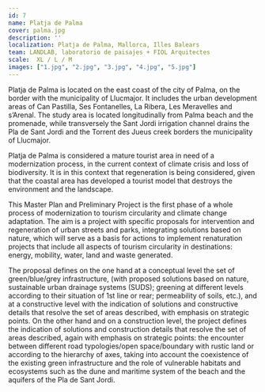 ```yaml
---
id: 7
name: Platja de Palma
cover: palma.jpg
description: '' 
localization: Platja de Palma, Mallorca, Illes Balears
team: LANDLAB, laboratorio de paisajes + FIOL Arquitectes
scale:  XL / L / M 
images: ["1.jpg", "2.jpg", "3.jpg", "4.jpg", "5.jpg"]
---
```


Platja de Palma is located on the east coast of the city of Palma, on the border with the municipality of Llucmajor. It includes the urban development areas of Can Pastilla, Ses Fontanelles, La Ribera, Les Meravelles and s’Arenal. The study area is located longitudinally from Palma beach and the promenade, while transversely the Sant Jordi irrigation channel drains the Pla de Sant Jordi and the Torrent des Jueus creek borders the municipality of Llucmajor.

Platja de Palma is considered a mature tourist area in need of a modernization process, in the current context of climate crisis and loss of biodiversity. It is in this context that regeneration is being considered, given that the coastal area has developed a tourist model that destroys the environment and the landscape.

This Master Plan and Preliminary Project is the first phase of a whole process of modernization to tourism circularity and climate change adaptation. The aim is a project with specific proposals for intervention and regeneration of urban streets and parks, integrating solutions based on nature, which will serve as a basis for actions to implement renaturation projects that include all aspects of tourism circularity in destinations: energy, mobility, water, land and waste generated.

The proposal defines on the one hand at a conceptual level the set of green/blue/grey infrastructure, (with proposed solutions based on nature, sustainable urban drainage systems (SUDS); greening at different levels according to their situation of 1st line or rear; permeability of soils, etc.), and at a constructive level with the indication of solutions and constructive details that resolve the set of areas described, with emphasis on strategic points. On the other hand and on a construction level, the project defines the indication of solutions and construction details that resolve the set of areas described, again with emphasis on strategic points: the encounter between different road typologies/open space/boundary with rustic land or according to the hierarchy of axes, taking into account the coexistence of the existing green infrastructure and the role of vulnerable habitats and ecosystems such as the dune and maritime system of the beach and the aquifers of the Pla de Sant Jordi.